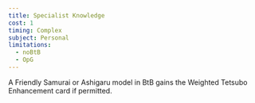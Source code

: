 ```yaml
---
title: Specialist Knowledge
cost: 1
timing: Complex
subject: Personal
limitations:
  - noBtB
  - OpG
---
```

A Friendly Samurai or Ashigaru model in BtB gains the Weighted Tetsubo Enhancement card if permitted.